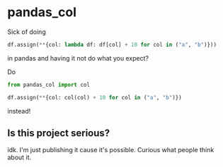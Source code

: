 # pandas_col

Sick of doing

```python
df.assign(**{col: lambda df: df[col] + 10 for col in ("a", "b")}))
```
in pandas and having it not do what you expect?

Do
```python
from pandas_col import col

df.assign(**{col: col(col) + 10 for col in ("a", "b")})
```
instead!

## Is this project serious?

idk. I'm just publishing it cause it's possible. Curious what
people think about it.

